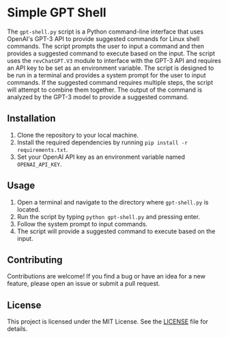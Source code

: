 # Simple GPT Shell

The `gpt-shell.py` script is a Python command-line interface that uses OpenAI's GPT-3 API to provide suggested commands for Linux shell commands. The script prompts the user to input a command and then provides a suggested command to execute based on the input. The script uses the `revChatGPT.V3` module to interface with the GPT-3 API and requires an API key to be set as an environment variable. The script is designed to be run in a terminal and provides a system prompt for the user to input commands. If the suggested command requires multiple steps, the script will attempt to combine them together. The output of the command is analyzed by the GPT-3 model to provide a suggested command.

## Installation

1. Clone the repository to your local machine.
2. Install the required dependencies by running `pip install -r requirements.txt`.
3. Set your OpenAI API key as an environment variable named `OPENAI_API_KEY`.

## Usage

1. Open a terminal and navigate to the directory where `gpt-shell.py` is located.
2. Run the script by typing `python gpt-shell.py` and pressing enter.
3. Follow the system prompt to input commands.
4. The script will provide a suggested command to execute based on the input.

## Contributing

Contributions are welcome! If you find a bug or have an idea for a new feature, please open an issue or submit a pull request.

## License

This project is licensed under the MIT License. See the [LICENSE](LICENSE) file for details.